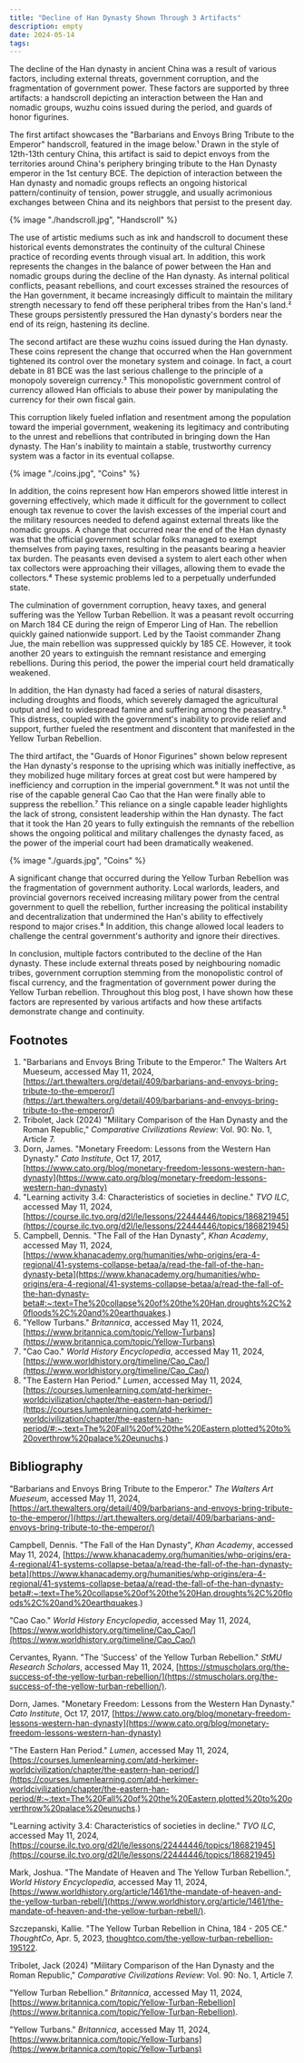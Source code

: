 ```yaml
---
title: "Decline of Han Dynasty Shown Through 3 Artifacts"
description: empty
date: 2024-05-14
tags:
---
```


The decline of the Han dynasty in ancient China was a result of various factors, including external threats, government corruption, and the fragmentation of government power. These factors are supported by three artifacts: a handscroll depicting an interaction between the Han and nomadic groups, wuzhu coins issued during the period, and guards of honor figurines.

The first artifact showcases the "Barbarians and Envoys Bring Tribute to the Emperor" handscroll, featured in the image below.¹ Drawn in the style of 12th-13th century China, this artifact is said to depict envoys from the territories around China's periphery bringing tribute to the Han Dynasty emperor in the 1st century BCE. The depiction of interaction between the Han dynasty and nomadic groups reflects an ongoing historical pattern/continuity of tension, power struggle, and usually acrimonious exchanges between China and its neighbors that persist to the present day.

{% image "./handscroll.jpg", "Handscroll" %}

The use of artistic mediums such as ink and handscroll to document these historical events demonstrates the continuity of the cultural Chinese practice of recording events through visual art. In addition, this work represents the changes in the balance of power between the Han and nomadic groups during the decline of the Han dynasty. As internal political conflicts, peasant rebellions, and court excesses strained the resources of the Han government, it became increasingly difficult to maintain the military strength necessary to fend off these peripheral tribes from the Han's land.² These groups persistently pressured the Han dynasty's borders near the end of its reign, hastening its decline.

The second artifact are these wuzhu coins issued during the Han dynasty. These coins represent the change that occurred when the Han government tightened its control over the monetary system and coinage. In fact, a court debate in 81 BCE was the last serious challenge to the principle of a monopoly sovereign currency.³ This monopolistic government control of currency allowed Han officials to abuse their power by manipulating the currency for their own fiscal gain.

This corruption likely fueled inflation and resentment among the population toward the imperial government, weakening its legitimacy and contributing to the unrest and rebellions that contributed in bringing down the Han dynasty. The Han's inability to maintain a stable, trustworthy currency system was a factor in its eventual collapse.

{% image "./coins.jpg", "Coins" %}

In addition, the coins represent how Han emperors showed little interest in governing effectively, which made it difficult for the government to collect enough tax revenue to cover the lavish excesses of the imperial court and the military resources needed to defend against external threats like the nomadic groups. A change that occurred near the end of the Han dynasty was that the official government scholar folks managed to exempt themselves from paying taxes, resulting in the peasants bearing a heavier tax burden. The peasants even devised a system to alert each other when tax collectors were approaching their villages, allowing them to evade the collectors.⁴ These systemic problems led to a perpetually underfunded state.

The culmination of government corruption, heavy taxes, and general suffering was the Yellow Turban Rebellion. It was a peasant revolt occurring on March 184 CE during the reign of Emperor Ling of Han. The rebellion quickly gained nationwide support. Led by the Taoist commander Zhang Jue, the main rebellion was suppressed quickly by 185 CE. However, it took another 20 years to extinguish the remnant resistance and emerging rebellions. During this period, the power the imperial court held dramatically weakened.

In addition, the Han dynasty had faced a series of natural disasters, including droughts and floods, which severely damaged the agricultural output and led to widespread famine and suffering among the peasantry.⁵ This distress, coupled with the government's inability to provide relief and support, further fueled the resentment and discontent that manifested in the Yellow Turban Rebellion.

The third artifact, the "Guards of Honor Figurines" shown below represent the Han dynasty's response to the uprising which was initially ineffective, as they mobilized huge military forces at great cost but were hampered by inefficiency and corruption in the imperial government.⁶ It was not until the rise of the capable general Cao Cao that the Han were finally able to suppress the rebellion.⁷ This reliance on a single capable leader highlights the lack of strong, consistent leadership within the Han dynasty. The fact that it took the Han 20 years to fully extinguish the remnants of the rebellion shows the ongoing political and military challenges the dynasty faced, as the power of the imperial court had been dramatically weakened.

{% image "./guards.jpg", "Coins" %}

A significant change that occurred during the Yellow Turban Rebellion was the fragmentation of government authority. Local warlords, leaders, and provincial governors received increasing military power from the central government to quell the rebellion, further increasing the political instability and decentralization that undermined the Han's ability to effectively respond to major crises.⁸ In addition, this change allowed local leaders to challenge the central government's authority and ignore their directives.

In conclusion, multiple factors contributed to the decline of the Han dynasty. These include external threats posed by neighbouring nomadic tribes, government corruption stemming from the monopolistic control of fiscal currency, and the fragmentation of government power during the Yellow Turban rebellion. Throughout this blog post, I have shown how these factors are represented by various artifacts and how these artifacts demonstrate change and continuity.

## Footnotes

1. "Barbarians and Envoys Bring Tribute to the Emperor." The Walters Art Mueseum, accessed May 11, 2024, [https://art.thewalters.org/detail/409/barbarians-and-envoys-bring-tribute-to-the-emperor/](https://art.thewalters.org/detail/409/barbarians-and-envoys-bring-tribute-to-the-emperor/)
2. Tribolet, Jack (2024) "Military Comparison of the Han Dynasty and the Roman Republic," *Comparative Civilizations Review*: Vol. 90: No. 1, Article 7.
3. Dorn, James. "Monetary Freedom: Lessons from the Western Han Dynasty." *Cato Institute*, Oct 17, 2017, [https://www.cato.org/blog/monetary-freedom-lessons-western-han-dynasty](https://www.cato.org/blog/monetary-freedom-lessons-western-han-dynasty)
4. "Learning activity 3.4: Characteristics of societies in decline." *TVO ILC*, accessed May 11, 2024, [https://course.ilc.tvo.org/d2l/le/lessons/22444446/topics/186821945](https://course.ilc.tvo.org/d2l/le/lessons/22444446/topics/186821945)
5. Campbell, Dennis. "The Fall of the Han Dynasty", *Khan Academy*, accessed May 11, 2024, [https://www.khanacademy.org/humanities/whp-origins/era-4-regional/41-systems-collapse-betaa/a/read-the-fall-of-the-han-dynasty-beta](https://www.khanacademy.org/humanities/whp-origins/era-4-regional/41-systems-collapse-betaa/a/read-the-fall-of-the-han-dynasty-beta#:~:text=The%20collapse%20of%20the%20Han,droughts%2C%20floods%2C%20and%20earthquakes.)
6. "Yellow Turbans." *Britannica*, accessed May 11, 2024, [https://www.britannica.com/topic/Yellow-Turbans](https://www.britannica.com/topic/Yellow-Turbans)
7. "Cao Cao." *World History Encyclopedia*, accessed May 11, 2024, [https://www.worldhistory.org/timeline/Cao_Cao/](https://www.worldhistory.org/timeline/Cao_Cao/)
8. "The Eastern Han Period." *Lumen*, accessed May 11, 2024, [https://courses.lumenlearning.com/atd-herkimer-worldcivilization/chapter/the-eastern-han-period/](https://courses.lumenlearning.com/atd-herkimer-worldcivilization/chapter/the-eastern-han-period/#:~:text=The%20Fall%20of%20the%20Eastern,plotted%20to%20overthrow%20palace%20eunuchs.)


## Bibliography

"Barbarians and Envoys Bring Tribute to the Emperor." *The Walters Art Mueseum*, accessed May 11, 2024, [https://art.thewalters.org/detail/409/barbarians-and-envoys-bring-tribute-to-the-emperor/](https://art.thewalters.org/detail/409/barbarians-and-envoys-bring-tribute-to-the-emperor/)

Campbell, Dennis. "The Fall of the Han Dynasty", *Khan Academy*, accessed May 11, 2024, [https://www.khanacademy.org/humanities/whp-origins/era-4-regional/41-systems-collapse-betaa/a/read-the-fall-of-the-han-dynasty-beta](https://www.khanacademy.org/humanities/whp-origins/era-4-regional/41-systems-collapse-betaa/a/read-the-fall-of-the-han-dynasty-beta#:~:text=The%20collapse%20of%20the%20Han,droughts%2C%20floods%2C%20and%20earthquakes.)

"Cao Cao." *World History Encyclopedia*, accessed May 11, 2024, [https://www.worldhistory.org/timeline/Cao_Cao/](https://www.worldhistory.org/timeline/Cao_Cao/)

Cervantes, Ryann. "The 'Success' of the Yellow Turban Rebellion." *StMU Research Scholars*, accessed May 11, 2024, [https://stmuscholars.org/the-success-of-the-yellow-turban-rebellion/](https://stmuscholars.org/the-success-of-the-yellow-turban-rebellion/).

Dorn, James. "Monetary Freedom: Lessons from the Western Han Dynasty." *Cato Institute*, Oct 17, 2017, [https://www.cato.org/blog/monetary-freedom-lessons-western-han-dynasty](https://www.cato.org/blog/monetary-freedom-lessons-western-han-dynasty)

"The Eastern Han Period." *Lumen*, accessed May 11, 2024, [https://courses.lumenlearning.com/atd-herkimer-worldcivilization/chapter/the-eastern-han-period/](https://courses.lumenlearning.com/atd-herkimer-worldcivilization/chapter/the-eastern-han-period/#:~:text=The%20Fall%20of%20the%20Eastern,plotted%20to%20overthrow%20palace%20eunuchs.)

"Learning activity 3.4: Characteristics of societies in decline." *TVO ILC*, accessed May 11, 2024, [https://course.ilc.tvo.org/d2l/le/lessons/22444446/topics/186821945](https://course.ilc.tvo.org/d2l/le/lessons/22444446/topics/186821945)

Mark, Joshua. "The Mandate of Heaven and The Yellow Turban Rebellion.", *World History Encyclopedia*, accessed May 11, 2024, [https://www.worldhistory.org/article/1461/the-mandate-of-heaven-and-the-yellow-turban-rebell/](https://www.worldhistory.org/article/1461/the-mandate-of-heaven-and-the-yellow-turban-rebell/).

Szczepanski, Kallie. "The Yellow Turban Rebellion in China, 184 - 205 CE." *ThoughtCo*, Apr. 5, 2023, [thoughtco.com/the-yellow-turban-rebellion-195122](thoughtco.com/the-yellow-turban-rebellion-195122).

Tribolet, Jack (2024) "Military Comparison of the Han Dynasty and the Roman Republic," *Comparative Civilizations Review*: Vol. 90: No. 1, Article 7.

"Yellow Turban Rebellion." *Britannica*, accessed May 11, 2024, [https://www.britannica.com/topic/Yellow-Turban-Rebellion](https://www.britannica.com/topic/Yellow-Turban-Rebellion).

"Yellow Turbans." *Britannica*, accessed May 11, 2024, [https://www.britannica.com/topic/Yellow-Turbans](https://www.britannica.com/topic/Yellow-Turbans)
